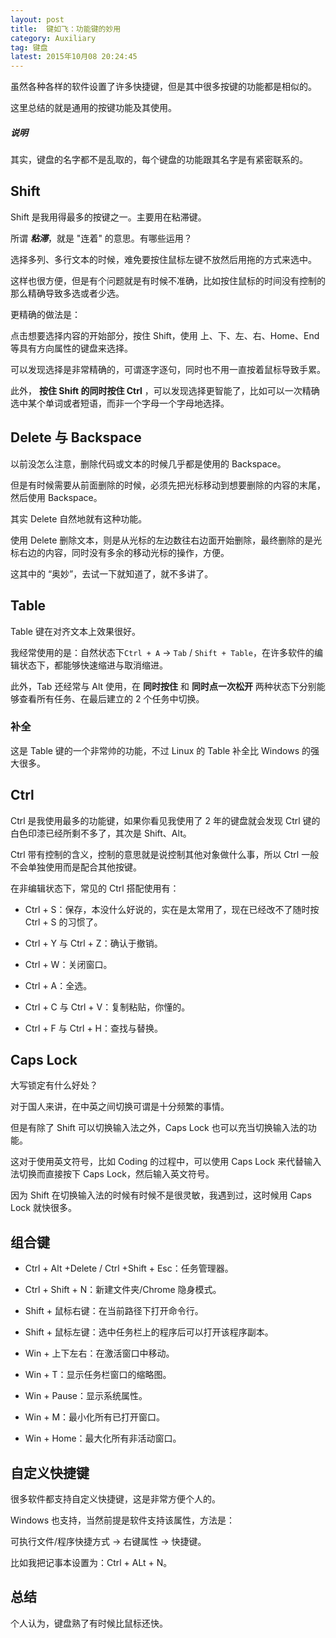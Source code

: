 ```yaml
---
layout: post
title:  键如飞：功能键的妙用
category: Auxiliary
tag: 键盘
latest: 2015年10月08 20:24:45
---
```


虽然各种各样的软件设置了许多快捷键，但是其中很多按键的功能都是相似的。

这里总结的就是通用的按键功能及其使用。

##### **说明**

其实，键盘的名字都不是乱取的，每个键盘的功能跟其名字是有紧密联系的。

Shift
-

Shift 是我用得最多的按键之一。主要用在粘滞键。

所谓 ***粘滞***，就是 "连着" 的意思。有哪些运用？

选择多列、多行文本的时候，难免要按住鼠标左键不放然后用拖的方式来选中。

这样也很方便，但是有个问题就是有时候不准确，比如按住鼠标的时间没有控制的那么精确导致多选或者少选。

更精确的做法是：

点击想要选择内容的开始部分，按住 Shift，使用 上、下、左、右、Home、End 等具有方向属性的键盘来选择。

可以发现选择是非常精确的，可谓逐字逐句，同时也不用一直按着鼠标导致手累。

此外， **按住 Shift 的同时按住 Ctrl** ，可以发现选择更智能了，比如可以一次精确选中某个单词或者短语，而非一个字母一个字母地选择。


Delete 与 Backspace
-

以前没怎么注意，删除代码或文本的时候几乎都是使用的 Backspace。

但是有时候需要从前面删除的时候，必须先把光标移动到想要删除的内容的末尾，然后使用 Backspace。

其实 Delete 自然地就有这种功能。

使用 Delete 删除文本，则是从光标的左边数往右边面开始删除，最终删除的是光标右边的内容，同时没有多余的移动光标的操作，方便。

这其中的 “奥妙”，去试一下就知道了，就不多讲了。

Table
-

Table 键在对齐文本上效果很好。

我经常使用的是：自然状态下`Ctrl + A`  -> `Tab` / `Shift + Table`，在许多软件的编辑状态下，都能够快速缩进与取消缩进。

此外，Tab 还经常与 Alt 使用，在 **同时按住** 和 **同时点一次松开** 两种状态下分别能够查看所有任务、在最后建立的 2 个任务中切换。

### 补全

这是 Table 键的一个非常帅的功能，不过 Linux 的 Table 补全比 Windows 的强大很多。

Ctrl
-

Ctrl 是我使用最多的功能键，如果你看见我使用了 2 年的键盘就会发现 Ctrl 键的白色印漆已经所剩不多了，其次是 Shift、Alt。

Ctrl 带有控制的含义，控制的意思就是说控制其他对象做什么事，所以 Ctrl 一般不会单独使用而是配合其他按键。

在非编辑状态下，常见的 Ctrl 搭配使用有：

+ Ctrl + S：保存，本没什么好说的，实在是太常用了，现在已经改不了随时按 Ctrl + S 的习惯了。

+ Ctrl + Y 与 Ctrl + Z：确认于撤销。

+ Ctrl + W：关闭窗口。

+ Ctrl + A：全选。

+ Ctrl + C 与 Ctrl + V：复制粘贴，你懂的。

+ Ctrl + F 与 Ctrl + H：查找与替换。

Caps Lock
-

大写锁定有什么好处？

对于国人来讲，在中英之间切换可谓是十分频繁的事情。

但是有除了 Shift 可以切换输入法之外，Caps Lock 也可以充当切换输入法的功能。

这对于使用英文符号，比如 Coding 的过程中，可以使用 Caps Lock 来代替输入法切换而直接按下 Caps Lock，然后输入英文符号。

因为 Shift 在切换输入法的时候有时候不是很灵敏，我遇到过，这时候用 Caps Lock 就快很多。

组合键
-

+ Ctrl + Alt +Delete / Ctrl +Shift + Esc：任务管理器。

+ Ctrl  + Shift + N：新建文件夹/Chrome 隐身模式。

+ Shift + 鼠标右键：在当前路径下打开命令行。

+ Shift + 鼠标左键：选中任务栏上的程序后可以打开该程序副本。

+ Win + 上下左右：在激活窗口中移动。

+ Win + T：显示任务栏窗口的缩略图。

+ Win + Pause：显示系统属性。

+ Win  + M：最小化所有已打开窗口。

+ Win + Home：最大化所有非活动窗口。

自定义快捷键
-

很多软件都支持自定义快捷键，这是非常方便个人的。

Windows 也支持，当然前提是软件支持该属性，方法是：

可执行文件/程序快捷方式 -> 右键属性 -> 快捷键。

比如我把记事本设置为：Ctrl + ALt + N。

总结
-

个人认为，键盘熟了有时候比鼠标还快。
